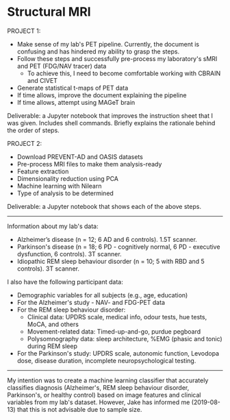# Structural MRI  

PROJECT 1:  

- Make sense of my lab's PET pipeline. Currently, the document is confusing and has hindered my ability to grasp the steps.
- Follow these steps and successfully pre-process my laboratory's sMRI and PET (FDG/NAV tracer) data
  - To achieve this, I need to become comfortable working with CBRAIN and CIVET
- Generate statistical t-maps of PET data
- If time allows, improve the document explaining the pipeline 
- If time allows, attempt using MAGeT brain

Deliverable: a Jupyter notebook that improves the instruction sheet that I was given. Includes shell commands. Briefly explains the rationale behind the order of steps.  

PROJECT 2: 

- Download PREVENT-AD and OASIS datasets
- Pre-process MRI files to make them analysis-ready
- Feature extraction
- Dimensionality reduction using PCA
- Machine learning with Nilearn 
- Type of analysis to be determined

Deliverable: a Jupyter notebook that shows each of the above steps. 

----------------------------

Information about my lab's data: 

- Alzheimer’s disease (n = 12; 6 AD and 6 controls). 1.5T scanner. 
- Parkinson's disease (n = 18; 6 PD - cognitively normal, 6 PD - executive dysfunction, 6 controls). 3T scanner. 
- Idiopathic REM sleep behaviour disorder (n = 10; 5 with RBD and 5 controls). 3T scanner. 
 
I also have the following participant data:

- Demographic variables for all subjects (e.g., age, education)
- For the Alzheimer's study - NAV- and FDG-PET data
- For the REM sleep behaviour disorder: 
    - Clinical data: UPDRS scale, medical info, odour tests, hue tests, MoCA, and others
    - Movement-related data: Timed-up-and-go, purdue pegboard
    - Polysomnography data: sleep architecture, %EMG (phasic and tonic) during REM sleep
- For the Parkinson's study: UPDRS scale, autonomic function, Levodopa dose, disease duration, incomplete neuropsychological testing. 

-------------

My intention was to create a machine learning classifier that accurately classifies diagnosis (Alzheimer's, REM sleep behaviour disorder, Parkinson's, or healthy control) based on image features and clinical variables from my lab's dataset. However, Jake has informed me (2019-08-13) that this is not advisable due to sample size.   
